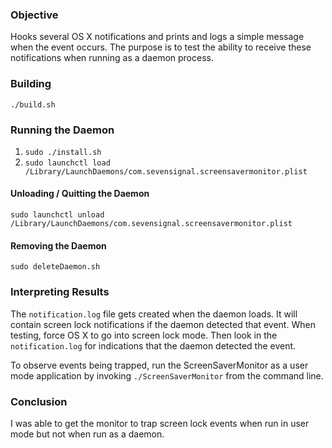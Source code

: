 ### Objective
Hooks several OS X notifications and prints and logs a simple message when the
event occurs. The purpose is to test the ability to receive these notifications
when running as a daemon process.

### Building
`./build.sh`

### Running the Daemon
1. `sudo ./install.sh`
2. `sudo launchctl load /Library/LaunchDaemons/com.sevensignal.screensavermonitor.plist`

  #### Unloading / Quitting the Daemon
  `sudo launchctl unload /Library/LaunchDaemons/com.sevensignal.screensavermonitor.plist`

  #### Removing the Daemon
  `sudo deleteDaemon.sh`

### Interpreting Results
The `notification.log` file gets created when the daemon loads. It will contain
screen lock notifications if the daemon detected that event. When testing, force
OS X to go into screen lock mode. Then look in the `notification.log` for indications
that the daemon detected the event.

To observe events being trapped, run the ScreenSaverMonitor as a user mode
application by invoking `./ScreenSaverMonitor` from the command line.

### Conclusion
I was able to get the monitor to trap screen lock events when run in user mode
but not when run as a daemon.
